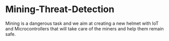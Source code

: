 # Mining-Threat-Detection
Mining is a dangerous task and we aim at creating a new helmet with IoT and Microcontrollers that will take care of the miners and help them remain safe.

